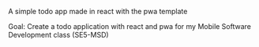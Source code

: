 A simple todo app made in react with the pwa template

Goal: Create a todo application with react and pwa for my Mobile Software Development class (SE5-MSD)
